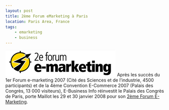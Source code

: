 ```yaml
---
layout: post
title: 2ème Forum eMarketing à Paris
location: Paris Area, France
tags:
    - emarketing
    - business
---
```


<img src="/assets/images/blog/Logos/logo-emarketing2008.jpg" alt="" />  
Après les succès du 1er Forum e-marketing 2007 (Cité des Sciences et de l’industrie, 4500 participants) et de la 4ème Convention E-Commerce 2007 (Palais des Congrès, 13 000 visiteurs), E-Business Info réinvestit le Palais des Congrès de Paris, porte Maillot les 29 et 30 janvier 2008 pour son <a href="http://www.forumemarketing.com" hreflang="fr">2ème Forum E-Marketing</a>.
